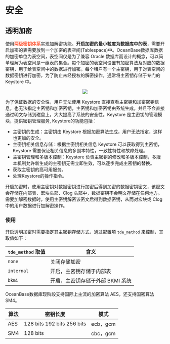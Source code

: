 # 安全
## 透明加密
使用<b><font color=FF5533>两级密钥体系</font></b>实现加解密功能。<b>开启加密的最小粒度为数据库中的表</b>，需要开启加密的表需要放到一个加密的表空间(Tablespace)中。OceanBase数据库数据的加密单位为表空间，表空间仅是为了兼容 Oracle 数据库而设计的概念，可以简单理解为表空间是一组表的集合。每个加密的表空间设置有加密算法及对应的数据密钥，用于给表空间中的数据进行加密。每个租户有一个主密钥，用于对表空间的数据密钥进行加密，为了防止未经授权的解密操作，通常将主密钥存储于专门的 Keystore 中。
<center>
  <img src=https://obbusiness-private.oss-cn-shanghai.aliyuncs.com/doc/img/observer-enterprise/V4.2.1/manage/datastore-encryption.png>
</center>

为了保证数据的安全性，用户无法使用 Keystore 直接查看主密钥和加密密钥信息，也无法指定主密钥和加密密钥，主密钥和加密密钥由系统生成，并且不会直接通过明文存储到磁盘上，大大提高了系统的安全性。Keystore 是主密钥的管理模块，提供密钥管理服务, Keystore的功能包括：

- 主密钥的生成：主密钥由 Keystore 根据加密算法生成，用户无法指定，这样也更加的安全。
- 主密钥相关信息存储：根据主密钥相关信息 Keystore 可以获取得到主密钥，Keystore 需要保证相关信息的多副本特性，一致性特性和故障处理。
- 主密钥管理和多版本控制：Keystore 负责主密钥的修改和多版本控制，多版本机制允许新生成的主密钥无需立即生效，可以逐步完成主密钥的替换。
- 获取主密钥的高可用服务。
- 处理Keystore的操作指令。

开启加密时，使用主密钥对数据密钥进行加密后得到加密的数据密钥密文，该密文会存储在内部表、宏块头部、Clog 头部中，数据密钥不会明文存储在任何地方。需要加解密数据时，使用主密钥解密该密文后得到数据密钥，从而对宏块或 Clog 中的用户数据进行加解密操作。



### 使用




开启透明加密时需要指定其主密钥存储方式，通过配置项 `tde_method` 来控制，其取值如下：

| `tde_method` 取值 | 含义                             |
| ----------------- | -------------------------------- |
| `none`            | 关闭存储加密                     |
| `internal`        | 开启，主密钥存储于内部表         |
| `bkmi`            | 开启，主密钥存储于外部 BKMI 系统 |

OceanBase数据库现阶段支持国际上主流的加密算法 AES，还支持国密算法 SM4。

| 算法 | 密钥长度                   | 模式     |
| ---- | -------------------------- | -------- |
| AES  | 128 bits 192 bits 256 bits | ecb，gcm |
| SM4  | 128 bits                   | cbc，gcm |
